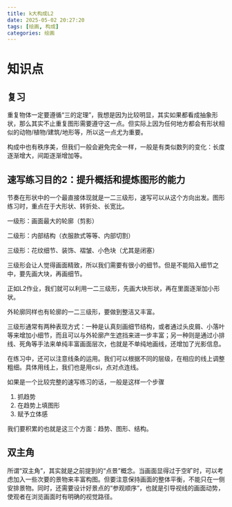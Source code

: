 ```yaml
---
title: k大构成L2
date: 2025-05-02 20:27:20
tags: [绘画, 构成]
categories: 绘画
---
```

# 知识点
## 复习
重复物体一定要遵循“三的定理”，我想是因为比较明显，其实如果都看成抽象形状，那么其实不止重复图形需要遵守这一点。但实际上因为任何地方都会有形状相似的动物/植物/建筑/地形等，所以这一点尤为重要。

构成中也有秩序美，但我们一般会避免完全一样，一般是有类似数列的变化：长度逐渐增大，间距逐渐增加等。

## 速写练习目的2：提升概括和提炼图形的能力
节奏在形状中的一个最直接体现就是一二三级形，速写可以从这个方向出发。图形练习时，重点在于大形状、转折处、长宽比。

一级形：画面最大的轮廓（剪影）

二级形：内部结构（衣服款式等等、内部切割）

三级形：花纹细节、装饰、褶皱、小色块（尤其是闭塞）

三级形会让人觉得画面精致，所以我们需要有很小的细节。但是不能陷入细节之中，要先画大块，再画细节。

正如L2作业，我们就可以利用一二三级形，先画大块形状，再在里面逐渐加小形状。

外轮廓同样也有轮廓的一二三级形，要做到整洁又丰富。

三级形通常有两种表现方式：一种是认真刻画细节结构，或者通过头皮屑、小落叶等来增加小细节，而且可以与外轮廓产生遮挡来进一步丰富；另一种则是通过小排线、死角等手法来单纯丰富画面层次，也就是不单纯地画线，还增加了光影信息。

在练习中，还可以注意线条的运用。我们可以根据不同的层级，在相应的线上调整粗细。具体用线上，我们也是用csi，点对点连线。

如果是一个比较完整的速写练习的话，一般是这样一个步骤
1. 抓趋势
2. 在趋势上填图形
3. 赋予立体感

我们要积累的也就是这三个方面：趋势、图形、结构。
## 双主角
所谓“双主角”，其实就是之前提到的“点景”概念。当画面显得过于空旷时，可以考虑加入一些次要的景物来丰富构图。但要注意保持画面的整体平衡，不能只在一侧安排景物。同时，还需要设计好景点的“参观顺序”，也就是引导视线的画面动势，使观者在浏览画面时有明确的视觉路径。